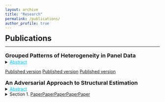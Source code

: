 ```yaml
---
layout: archive
title: "Research"
permalink: /publications/
author_profile: true
---
```



**<span style="font-size: 25px; line-height: 1;">Publications </span>** 

---
<p style="font-size: 18px; margin-bottom: 1.5px; font-weight: bold;">Grouped Patterns of Heterogeneity in Panel Data</p>

<details>
  <summary><span style="color: #00BFFF; text-decoration:underline; font-size: 14px; margin-bottom: 2px;">Abstract</span></summary>
  <p style="font-size: 14px;">This paper introduces time-varying grouped patterns of heterogeneity in linear panel data models. A distinctive feature of our approach is that group membership is left unrestricted. We estimate the parameters of the model using a “grouped fixed-effects” estimator that minimizes a least squares criterion with respect to all possible groupings of the cross-sectional units. Recent advances in the clustering literature allow for fast and efficient computation. We provide conditions under which our estimator is consistent as both dimensions of the panel tend to infinity, and we develop inference methods. Finally, we allow for grouped patterns of unobserved heterogeneity in the study of the link between income and democracy across countries.</p>
</details>

[Published version](https://www.jstor.org/stable/43616962) [Published version](https://www.jstor.org/stable/43616962) [Published version](https://www.jstor.org/stable/43616962)


<p style="font-size: 18px; margin-bottom: 1.5px; font-weight: bold;">An Adversarial Approach to Structural Estimation</p>


<details>
  <summary><span style="color: #00BFFF; text-decoration:underline; font-size: 14px; margin-bottom: 2px;">Abstract</span></summary>
  <p style="font-size: 14px;">We propose a new simulation-based estimation method, adversarial estimation, for structural models. The estimator is formulated as the solution to a minimax problem between a generator (which generates simulated observations using the structural model) and a discriminator (which classifies whether an observation is simulated). The discriminator maximizes the accuracy of its
classification while the generator minimizes it. We show that, with a sufficiently
rich discriminator, the adversarial estimator attains parametric efficiency under correct specification and the parametric rate under misspecification. We advocate the use of a neural network as a discriminator that can exploit adaptivity properties and attain fast rates of convergence. We apply our method to the elderly’s saving decision model and show that our estimator uncovers the bequest motive as an important source of saving across the wealth distribution, not only for the rich.</p>
</details>

<div style="display: flex; justify-content: left;">
  <details>
    <summary>Section 1</summary>
    Content for Section 1.
  </details>
  <span> . <a href="https://www.jstor.org/stable/43616962">Paper</a></span>
  <a href="https://www.jstor.org/stable/43616962">Paper</a>
  <a href="https://www.jstor.org/stable/43616962">Paper</a>
  <a href="https://www.jstor.org/stable/43616962">Paper</a>
  <a href="https://www.jstor.org/stable/43616962">Paper</a>
</div>

